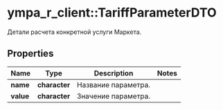 # ympa_r_client::TariffParameterDTO

Детали расчета конкретной услуги Маркета.

## Properties
Name | Type | Description | Notes
------------ | ------------- | ------------- | -------------
**name** | **character** | Название параметра. | 
**value** | **character** | Значение параметра. | 


